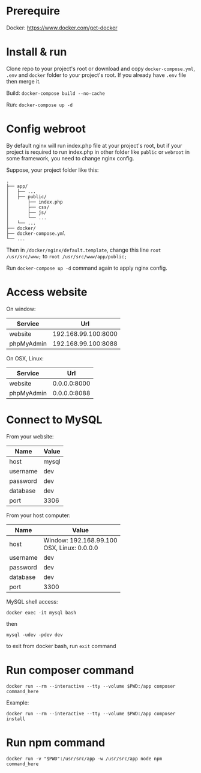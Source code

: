 # Prerequire

Docker: https://www.docker.com/get-docker

# Install & run

Clone repo to your project's root or download and copy ```docker-compose.yml```, ```.env``` and ```docker``` folder to your project's root. If you already have ```.env``` file then merge it.

Build: ```docker-compose build --no-cache```

Run: ```docker-compose up -d```

# Config webroot

By default nginx will run index.php file at your project's root, but if your project is required to run index.php in other folder like ```public``` or ```webroot``` in some framework, you need to change nginx config.

Suppose, your project folder like this:

```
.
├── app/
│   ├── ...
│   ├── public/
│       ├── index.php
│       ├── css/
│       ├── js/
│       └── ...
│   └── ...
├── docker/
├── docker-compose.yml
└── ...
```

Then in ```/docker/nginx/default.template```, change this line ```root /usr/src/www;``` to ```root /usr/src/www/app/public;```

Run ```docker-compose up -d``` command again to apply nginx config.

# Access website

On window:

| Service    | Url                 |
| ---------- | ------------------- |
| website    | 192.168.99.100:8000 |
| phpMyAdmin | 192.168.99.100:8088 |

On OSX, Linux:

| Service    | Url          |
| ---------- | ------------ |
| website    | 0.0.0.0:8000 |
| phpMyAdmin | 0.0.0.0:8088 |

# Connect to MySQL

From your website:

| Name     | Value |
| -------- | ----- |
| host     | mysql |
| username | dev   |
| password | dev   |
| database | dev   |
| port     | 3306  |

From your host computer:

| Name     | Value |
| -------- | ----- |
| host     | Window: 192.168.99.100<br>OSX, Linux: 0.0.0.0 |
| username | dev   |
| password | dev   |
| database | dev   |
| port     | 3300  |

MySQL shell access:

```
docker exec -it mysql bash
```
then
```
mysql -udev -pdev dev
```
to exit from docker bash, run ```exit``` command

# Run composer command

```
docker run --rm --interactive --tty --volume $PWD:/app composer command_here
```

Example:

```
docker run --rm --interactive --tty --volume $PWD:/app composer install
```

# Run npm command

```
docker run -v "$PWD":/usr/src/app -w /usr/src/app node npm command_here
```
